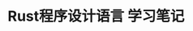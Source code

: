 <!--
 * @Author: wlj
 * @Date: 2022-11-29 17:45:49
 * @LastEditors: wlj
 * @LastEditTime: 2022-11-30 16:49:37
 * @Description: 
-->
# Rust程序设计语言 学习笔记